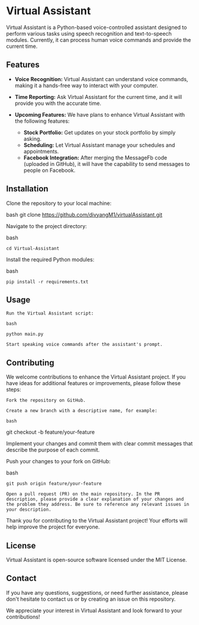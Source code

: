 # Virtual Assistant

Virtual Assistant is a Python-based voice-controlled assistant designed to perform various tasks using speech recognition and text-to-speech modules. Currently, it can process human voice commands and provide the current time.

## Features

- **Voice Recognition:** Virtual Assistant can understand voice commands, making it a hands-free way to interact with your computer.

- **Time Reporting:** Ask Virtual Assistant for the current time, and it will provide you with the accurate time.

- **Upcoming Features:** We have plans to enhance Virtual Assistant with the following features:
  - **Stock Portfolio:** Get updates on your stock portfolio by simply asking.
  - **Scheduling:** Let Virtual Assistant manage your schedules and appointments.
  - **Facebook Integration:** After merging the MessageFb code (uploaded in GitHub), it will have the capability to send messages to people on Facebook.

## Installation

Clone the repository to your local machine:

bash
   git clone https://github.com/divyangM1/virtualAssistant.git


Navigate to the project directory:

bash

    cd Virtual-Assistant

Install the required Python modules:

bash

    pip install -r requirements.txt

## Usage

    Run the Virtual Assistant script:

    bash

    python main.py

    Start speaking voice commands after the assistant's prompt.

## Contributing

We welcome contributions to enhance the Virtual Assistant project. If you have ideas for additional features or improvements, please follow these steps:

    Fork the repository on GitHub.

    Create a new branch with a descriptive name, for example:

    bash

git checkout -b feature/your-feature

Implement your changes and commit them with clear commit messages that describe the purpose of each commit.

Push your changes to your fork on GitHub:

bash

    git push origin feature/your-feature

    Open a pull request (PR) on the main repository. In the PR description, please provide a clear explanation of your changes and the problem they address. Be sure to reference any relevant issues in your description.

Thank you for contributing to the Virtual Assistant project! Your efforts will help improve the project for everyone.
## License

Virtual Assistant is open-source software licensed under the MIT License.
## Contact

If you have any questions, suggestions, or need further assistance, please don't hesitate to contact us or by creating an issue on this repository.

We appreciate your interest in Virtual Assistant and look forward to your contributions!
